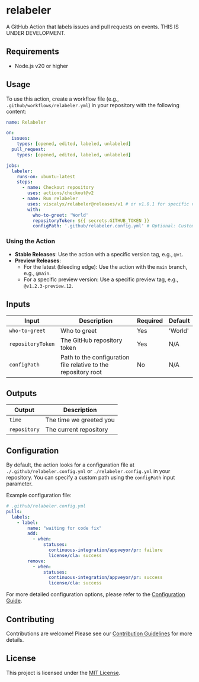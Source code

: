 # relabeler

A GitHub Action that labels issues and pull requests on events. THIS IS UNDER DEVELOPMENT.

## Requirements

- Node.js v20 or higher

## Usage

To use this action, create a workflow file (e.g., `.github/workflows/relabeler.yml`) in your repository with the following content:

```yaml
name: Relabeler

on:
  issues:
    types: [opened, edited, labeled, unlabeled]
  pull_request:
    types: [opened, edited, labeled, unlabeled]

jobs:
  labeler:
    runs-on: ubuntu-latest
    steps:
      - name: Checkout repository
        uses: actions/checkout@v2
      - name: Run relabeler
        uses: viscalyx/relabeler@releases/v1 # or v1.0.1 for specific version, and @main for bleeding edge
        with:
          who-to-greet: 'World'
          repositoryToken: ${{ secrets.GITHUB_TOKEN }}
          configPath: '.github/relabeler.config.yml' # Optional: Custom path to the configuration file
```

### Using the Action

- **Stable Releases**: Use the action with a specific version tag, e.g., `@v1`.
- **Preview Releases**:
  - For the latest (bleeding edge): Use the action with the `main` branch, e.g., `@main`.
  - For a specific preview version: Use a specific preview tag, e.g., `@v1.2.3-preview.12`.

## Inputs

| Input | Description | Required | Default |
|-------|-------------|----------|---------|
| `who-to-greet` | Who to greet | Yes | 'World' |
| `repositoryToken` | The GitHub repository token | Yes | N/A |
| `configPath` | Path to the configuration file relative to the repository root | No | N/A |

## Outputs

| Output | Description |
|--------|-------------|
| `time` | The time we greeted you |
| `repository` | The current repository |

## Configuration

By default, the action looks for a configuration file at `./.github/relabeler.config.yml` or `./relabeler.config.yml` in your repository. You can specify a custom path using the `configPath` input parameter.

Example configuration file:

```yaml
# .github/relabeler.config.yml
pulls:
  labels:
    - label:
        name: "waiting for code fix"
        add:
          - when:
              statuses:
                continuous-integration/appveyor/pr: failure
                license/cla: success
        remove:
          - when:
              statuses:
                continuous-integration/appveyor/pr: success
                license/cla: success
```

For more detailed configuration options, please refer to the [Configuration Guide](CONFIGURATION.md).

## Contributing

Contributions are welcome! Please see our [Contribution Guidelines](CONTRIBUTION.md) for more details.

## License

This project is licensed under the [MIT License](LICENSE).
